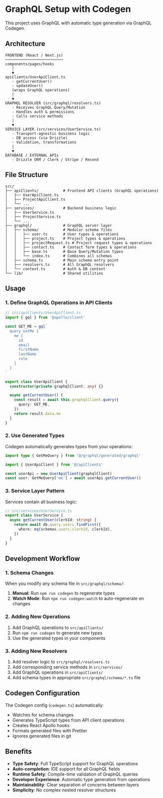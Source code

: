# GraphQL Setup with Codegen

This project uses GraphQL with automatic type generation via GraphQL Codegen.

## Architecture

```
FRONTEND (React / Next.js)
──────────────────────────
components/pages/hooks
   │
   ▼
apiClients/UserApiClient.ts
   - getCurrentUser()
   - updateUser()
   (wraps GraphQL operations)
   │
   ▼
GRAPHQL RESOLVER (src/graphql/resolvers.ts)
   - Receives GraphQL Query/Mutation
   - Handles auth & permissions
   - Calls service methods
   │
   ▼
SERVICE LAYER (src/services/UserService.ts)
   - Transport-agnostic business logic
   - DB access (via Drizzle)
   - Validation, transformations
   │
   ▼
DATABASE / EXTERNAL APIs
   - Drizzle ORM / Clerk / Stripe / Resend
```

## File Structure

```
src/
├── apiClients/           # Frontend API clients (GraphQL operations)
│   ├── UserApiClient.ts
│   ├── ProjectApiClient.ts
│   └── ...
├── services/             # Backend business logic
│   ├── UserService.ts
│   ├── ProjectService.ts
│   └── ...
├── graphql/              # GraphQL server layer
│   ├── schema/           # Modular schema files
│   │   ├── user.ts       # User types & operations
│   │   ├── project.ts    # Project types & operations
│   │   ├── projectRequest.ts # Project request types & operations
│   │   ├── contact.ts    # Contact form types & operations
│   │   ├── base.ts       # Base Query/Mutation types
│   │   └── index.ts      # Combines all schemas
│   ├── schema.ts         # Main schema entry point
│   ├── resolvers.ts      # All GraphQL resolvers
│   └── context.ts        # Auth & DB context
└── lib/                  # Shared utilities
```

## Usage

### 1. Define GraphQL Operations in API Clients

```typescript
// src/apiClients/UserApiClient.ts
import { gql } from '@apollo/client'

const GET_ME = gql`
  query GetMe {
    me {
      id
      email
      firstName
      lastName
      role
    }
  }
`

export class UserApiClient {
  constructor(private graphqlClient: any) {}

  async getCurrentUser() {
    const result = await this.graphqlClient.query({
      query: GET_ME,
    })
    return result.data.me
  }
}
```

### 2. Use Generated Types

Codegen automatically generates types from your operations:

```typescript
import type { GetMeQuery } from '@/graphql/generated/graphql'

import { UserApiClient } from '@/apiClients'

const userApi = new UserApiClient(graphqlClient)
const user: GetMeQuery['me'] = await userApi.getCurrentUser()
```

### 3. Service Layer Pattern

Services contain all business logic:

```typescript
// src/services/UserService.ts
export class UserService {
  async getCurrentUser(clerkId: string) {
    return await db.query.users.findFirst({
      where: eq(schemas.users.clerkId, clerkId),
    })
  }
}
```

## Development Workflow

### 1. Schema Changes

When you modify any schema file in `src/graphql/schema/`:

1. **Manual**: Run `npm run codegen` to regenerate types
2. **Watch Mode**: Run `npm run codegen:watch` to auto-regenerate on changes

### 2. Adding New Operations

1. Add GraphQL operations to `src/apiClients/`
2. Run `npm run codegen` to generate new types
3. Use the generated types in your components

### 3. Adding New Resolvers

1. Add resolver logic to `src/graphql/resolvers.ts`
2. Add corresponding service methods in `src/services/`
3. Add GraphQL operations in `src/apiClients/`
4. Add schema types in appropriate `src/graphql/schema/*.ts` file

## Codegen Configuration

The Codegen config (`codegen.ts`) automatically:

- Watches for schema changes
- Generates TypeScript types from API client operations
- Creates React Apollo hooks
- Formats generated files with Prettier
- Ignores generated files in git

## Benefits

- **Type Safety**: Full TypeScript support for GraphQL operations
- **Auto-completion**: IDE support for all GraphQL fields
- **Runtime Safety**: Compile-time validation of GraphQL queries
- **Developer Experience**: Automatic type generation from operations
- **Maintainability**: Clear separation of concerns between layers
- **Simplicity**: No complex nested resolver structures
